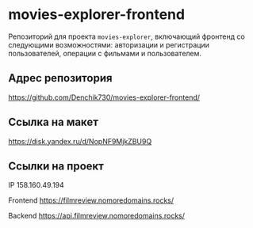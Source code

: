 # movies-explorer-frontend

Репозиторий для проекта `movies-explorer`, включающий фронтенд со следующими возможностями: авторизации и регистрации пользователей, операции с фильмами и пользователем.

## Адрес репозитория

https://github.com/Denchik730/movies-explorer-frontend/

## Cсылка на макет

https://disk.yandex.ru/d/NopNF9MjkZBU9Q

## Ссылки на проект

IP 158.160.49.194

Frontend https://filmreview.nomoredomains.rocks/

Backend https://api.filmreview.nomoredomains.rocks/
